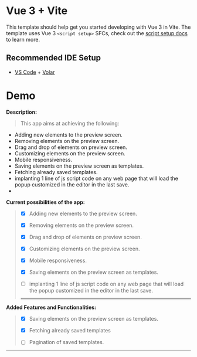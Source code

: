 # Vue 3 + Vite

This template should help get you started developing with Vue 3 in Vite. The template uses Vue 3 `<script setup>` SFCs, check out the [script setup docs](https://v3.vuejs.org/api/sfc-script-setup.html#sfc-script-setup) to learn more.

## Recommended IDE Setup

- [VS Code](https://code.visualstudio.com/) + [Volar](https://marketplace.visualstudio.com/items?itemName=Vue.volar)

# Demo

**Description:**
>This app aims at achieving the following:
- Adding new elements to the preview screen.
- Removing elements on the preview screen.
- Drag and drop of elements on preview screen.
- Customizing elements on the preview screen.
- Mobile responsiveness.
- Saving elements on the preview screen as templates.
- Fetching already saved templates.
- implanting 1 line of js script code on any web page that will load the popup customized in the editor in the last save.
- 



**Current possibilities of the app:**
> - [x] Adding new elements to the preview screen.
>
> - [x] Removing elements on the preview screen.
> 
> - [x] Drag and drop of elements on preview screen.
>
> - [x] Customizing elements on the preview screen.
>
> - [x] Mobile responsiveness.
> 
> - [x] Saving elements on the preview screen as templates.
> 
> - [ ] implanting 1 line of js script code on any web page that will load the popup customized in the editor in the last save.
>****


**Added Features and Functionalities:**
> - [x] Saving elements on the preview screen as templates.
> 
> - [x] Fetching already saved templates
> 
> - [ ] Pagination of saved templates.
---